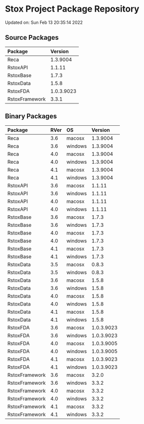 # Stox Project Package Repository


Updated on: Sun Feb 13 20:35:14 2022
## Source Packages

|Package        |Version    |
|:--------------|:----------|
|Reca           |1.3.9004   |
|RstoxAPI       |1.1.11     |
|RstoxBase      |1.7.3      |
|RstoxData      |1.5.8      |
|RstoxFDA       |1.0.3.9023 |
|RstoxFramework |3.3.1      |

## Binary Packages

|Package        |RVer |OS      |Version    |
|:--------------|:----|:-------|:----------|
|Reca           |3.6  |macosx  |1.3.9004   |
|Reca           |3.6  |windows |1.3.9004   |
|Reca           |4.0  |macosx  |1.3.9004   |
|Reca           |4.0  |windows |1.3.9004   |
|Reca           |4.1  |macosx  |1.3.9004   |
|Reca           |4.1  |windows |1.3.9004   |
|RstoxAPI       |3.6  |macosx  |1.1.11     |
|RstoxAPI       |3.6  |windows |1.1.11     |
|RstoxAPI       |4.0  |macosx  |1.1.11     |
|RstoxAPI       |4.0  |windows |1.1.11     |
|RstoxBase      |3.6  |macosx  |1.7.3      |
|RstoxBase      |3.6  |windows |1.7.3      |
|RstoxBase      |4.0  |macosx  |1.7.3      |
|RstoxBase      |4.0  |windows |1.7.3      |
|RstoxBase      |4.1  |macosx  |1.7.3      |
|RstoxBase      |4.1  |windows |1.7.3      |
|RstoxData      |3.5  |macosx  |0.8.3      |
|RstoxData      |3.5  |windows |0.8.3      |
|RstoxData      |3.6  |macosx  |1.5.8      |
|RstoxData      |3.6  |windows |1.5.8      |
|RstoxData      |4.0  |macosx  |1.5.8      |
|RstoxData      |4.0  |windows |1.5.8      |
|RstoxData      |4.1  |macosx  |1.5.8      |
|RstoxData      |4.1  |windows |1.5.8      |
|RstoxFDA       |3.6  |macosx  |1.0.3.9023 |
|RstoxFDA       |3.6  |windows |1.0.3.9023 |
|RstoxFDA       |4.0  |macosx  |1.0.3.9005 |
|RstoxFDA       |4.0  |windows |1.0.3.9005 |
|RstoxFDA       |4.1  |macosx  |1.0.3.9023 |
|RstoxFDA       |4.1  |windows |1.0.3.9023 |
|RstoxFramework |3.6  |macosx  |3.2.0      |
|RstoxFramework |3.6  |windows |3.3.2      |
|RstoxFramework |4.0  |macosx  |3.3.2      |
|RstoxFramework |4.0  |windows |3.3.2      |
|RstoxFramework |4.1  |macosx  |3.3.2      |
|RstoxFramework |4.1  |windows |3.3.2      |
